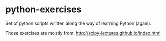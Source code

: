 python-exercises
================

Set of python scripts written along the way of learning Python (again).

Those exercises are mostly from: http://scipy-lectures.github.io/index.html